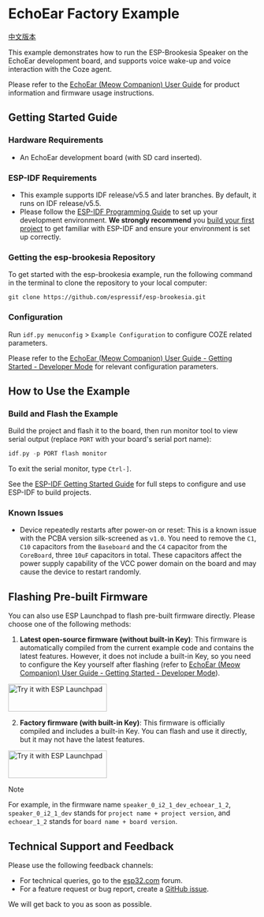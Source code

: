 # EchoEar Factory Example

[中文版本](./README_CN.md)

This example demonstrates how to run the ESP-Brookesia Speaker on the EchoEar development board, and supports voice wake-up and voice interaction with the Coze agent.

Please refer to the [EchoEar (Meow Companion) User Guide](https://espressif.craft.me/BBkCPR3ZaoLCV8) for product information and firmware usage instructions.

## Getting Started Guide

### Hardware Requirements

* An EchoEar development board (with SD card inserted).

### ESP-IDF Requirements

- This example supports IDF release/v5.5 and later branches. By default, it runs on IDF release/v5.5.
- Please follow the [ESP-IDF Programming Guide](https://docs.espressif.com/projects/esp-idf/zh_CN/latest/esp32/get-started/index.html) to set up your development environment. **We strongly recommend** you [build your first project](https://docs.espressif.com/projects/esp-idf/zh_CN/latest/esp32/get-started/index.html#build-your-first-project) to get familiar with ESP-IDF and ensure your environment is set up correctly.

### Getting the esp-brookesia Repository

To get started with the esp-brookesia example, run the following command in the terminal to clone the repository to your local computer:

```
git clone https://github.com/espressif/esp-brookesia.git
```

### Configuration

Run `idf.py menuconfig` > `Example Configuration` to configure COZE related parameters.

Please refer to the [EchoEar (Meow Companion) User Guide - Getting Started - Developer Mode](https://espressif.craft.me/BBkCPR3ZaoLCV8) for relevant configuration parameters.

## How to Use the Example

### Build and Flash the Example

Build the project and flash it to the board, then run monitor tool to view serial output (replace `PORT` with your board's serial port name):

```c
idf.py -p PORT flash monitor
```

To exit the serial monitor, type `Ctrl-]`.

See the [ESP-IDF Getting Started Guide](https://docs.espressif.com/projects/esp-idf/en/latest/get-started/index.html) for full steps to configure and use ESP-IDF to build projects.

### Known Issues

- Device repeatedly restarts after power-on or reset: This is a known issue with the PCBA version silk-screened as `v1.0`. You need to remove the `C1`, `C10` capacitors from the `Baseboard` and the `C4` capacitor from the `CoreBoard`, three `10uF` capacitors in total. These capacitors affect the power supply capability of the VCC power domain on the board and may cause the device to restart randomly.

## Flashing Pre-built Firmware

You can also use ESP Launchpad to flash pre-built firmware directly. Please choose one of the following methods:

1. **Latest open-source firmware (without built-in Key)**: This firmware is automatically compiled from the current example code and contains the latest features. However, it does not include a built-in Key, so you need to configure the Key yourself after flashing (refer to [EchoEar (Meow Companion) User Guide - Getting Started - Developer Mode](https://espressif.craft.me/BBkCPR3ZaoLCV8)).

<a href="https://espressif.github.io/esp-launchpad/?flashConfigURL=https://espressif.github.io/esp-brookesia/launchpad.toml">
    <img alt="Try it with ESP Launchpad" src="https://espressif.github.io/esp-launchpad/assets/try_with_launchpad.png" width="200" height="56">
</a>

2. **Factory firmware (with built-in Key)**: This firmware is officially compiled and includes a built-in Key. You can flash and use it directly, but it may not have the latest features.

<a href="https://espressif.github.io/esp-launchpad/?flashConfigURL=https://lzw655.github.io/launchpad_test/launchpad.toml">
    <img alt="Try it with ESP Launchpad" src="https://espressif.github.io/esp-launchpad/assets/try_with_launchpad.png" width="200" height="56">
</a>

> [!NOTE]
> For example, in the firmware name `speaker_0_i2_1_dev_echoear_1_2`, `speaker_0_i2_1_dev` stands for `project name + project version`, and `echoear_1_2` stands for `board name + board version`.

## Technical Support and Feedback

Please use the following feedback channels:

- For technical queries, go to the [esp32.com](https://esp32.com/viewforum.php?f=52) forum.
- For a feature request or bug report, create a [GitHub issue](https://github.com/espressif/esp-brookesia/issues).

We will get back to you as soon as possible.
